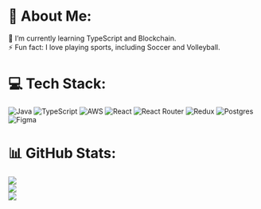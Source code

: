 # 💫 About Me:
🌱 I’m currently learning TypeScript and Blockchain.<br>⚡ Fun fact: I love playing sports, including Soccer and Volleyball.


# 💻 Tech Stack:
![Java](https://img.shields.io/badge/java-%23ED8B00.svg?style=for-the-badge&logo=java&logoColor=white) ![TypeScript](https://img.shields.io/badge/typescript-%23007ACC.svg?style=for-the-badge&logo=typescript&logoColor=white) ![AWS](https://img.shields.io/badge/AWS-%23FF9900.svg?style=for-the-badge&logo=amazon-aws&logoColor=white) ![React](https://img.shields.io/badge/react-%2320232a.svg?style=for-the-badge&logo=react&logoColor=%2361DAFB) ![React Router](https://img.shields.io/badge/React_Router-CA4245?style=for-the-badge&logo=react-router&logoColor=white) ![Redux](https://img.shields.io/badge/redux-%23593d88.svg?style=for-the-badge&logo=redux&logoColor=white) ![Postgres](https://img.shields.io/badge/postgres-%23316192.svg?style=for-the-badge&logo=postgresql&logoColor=white) 	![Figma](https://img.shields.io/badge/figma-%23F24E1E.svg?style=for-the-badge&logo=figma&logoColor=white)
# 📊 GitHub Stats:
![](https://github-readme-stats.vercel.app/api?username=Bunchhieng&theme=radical&hide_border=false&include_all_commits=false&count_private=false)<br/>
![](https://github-readme-streak-stats.herokuapp.com/?user=Bunchhieng&theme=radical&hide_border=false)<br/>
![](https://github-readme-stats.vercel.app/api/top-langs/?username=Bunchhieng&theme=radical&hide_border=false&include_all_commits=false&count_private=false&layout=compact)
